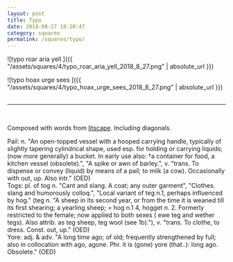 ```yaml
---
layout: post
title: Typo
date: 2018-08-27 18:20:47
category: squares
permalink: /squares/typo/ 
---
```


![typo roar aria yell ]({{ "/assets/squares/4/typo_roar_aria_yell_2018_8_27.png" | absolute_url }})
&nbsp;

![typo hoax urge sees ]({{ "/assets/squares/4/typo_hoax_urge_sees_2018_8_27.png" | absolute_url }})
&nbsp;

---

&nbsp;

Composed with words from [litscape](https://www.litscape.com/). Including diagonals. 

Pail: n. "An open-topped vessel with a hooped carrying handle, typically of slightly tapering cylindrical shape, used esp. for holding or carrying liquids; (now more generally) a bucket. In early use also: †a container for food, a kitchen vessel (obsolete).", "A spike or awn of barley.", v. "trans. To dispense or convey (liquid) by means of a pail; to milk (a cow). Occasionally with out, up. Also intr." (OED)  
Togs: pl. of tog n. "Cant and slang. A coat; any outer garment", "Clothes. slang and humorously colloq.", "Local variant of teg n.1, perhaps influenced by hog." (teg n. "A sheep in its second year, or from the time it is weaned till its first shearing; a yearling sheep; = hog n.1 4, hogget n. 2. Formerly restricted to the female; now applied to both sexes ( ewe teg and wether tegs). Also attrib. as teg sheep, teg wool (see 1b)."), v. "trans. To clothe, to dress. Const. out, up." (OED)  
Yore: adj. & adv. "A long time ago; of old; frequently strengthened by full; also in collocation with ago, agone. Phr. it is (gone) yore (that..): long ago. Obsolete." (OED)  
